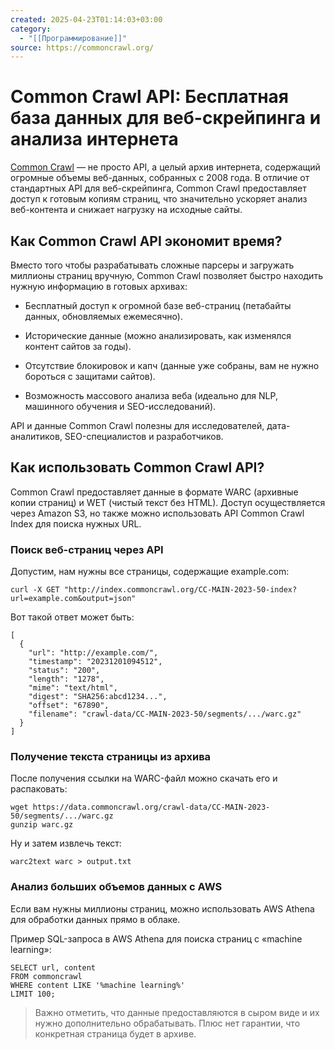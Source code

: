 ```yaml
---
created: 2025-04-23T01:14:03+03:00
category:
  - "[[Программирование]]"
source: https://commoncrawl.org/
---
```


# Common Crawl API: Бесплатная база данных для веб-скрейпинга и анализа интернета

[Common Crawl](https://commoncrawl.org/) — не просто API, а целый архив интернета, содержащий огромные объемы веб-данных, собранных с 2008 года. В отличие от стандартных API для веб-скрейпинга, Common Crawl предоставляет доступ к готовым копиям страниц, что значительно ускоряет анализ веб-контента и снижает нагрузку на исходные сайты.

## Как Common Crawl API экономит время?

Вместо того чтобы разрабатывать сложные парсеры и загружать миллионы страниц вручную, Common Crawl позволяет быстро находить нужную информацию в готовых архивах:

- Бесплатный доступ к огромной базе веб-страниц (петабайты данных, обновляемых ежемесячно).

- Исторические данные (можно анализировать, как изменялся контент сайтов за годы).

- Отсутствие блокировок и капч (данные уже собраны, вам не нужно бороться с защитами сайтов).

- Возможность массового анализа веба (идеально для NLP, машинного обучения и SEO-исследований).

API и данные Common Crawl полезны для исследователей, дата-аналитиков, SEO-специалистов и разработчиков.

## Как использовать Common Crawl API?

Common Crawl предоставляет данные в формате WARC (архивные копии страниц) и WET (чистый текст без HTML). Доступ осуществляется через Amazon S3, но также можно использовать API Common Crawl Index для поиска нужных URL.

### Поиск веб-страниц через API

Допустим, нам нужны все страницы, содержащие example.com:

```
curl -X GET "http://index.commoncrawl.org/CC-MAIN-2023-50-index?url=example.com&output=json"
```

Вот такой ответ может быть:

```
[
  {
    "url": "http://example.com/",
    "timestamp": "20231201094512",
    "status": "200",
    "length": "1278",
    "mime": "text/html",
    "digest": "SHA256:abcd1234...",
    "offset": "67890",
    "filename": "crawl-data/CC-MAIN-2023-50/segments/.../warc.gz"
  }
]
```

### Получение текста страницы из архива

После получения ссылки на WARC-файл можно скачать его и распаковать:

```
wget https://data.commoncrawl.org/crawl-data/CC-MAIN-2023-50/segments/.../warc.gz
gunzip warc.gz
```

Ну и затем извлечь текст:

```
warc2text warc > output.txt
```

### Анализ больших объемов данных с AWS

Если вам нужны миллионы страниц, можно использовать AWS Athena для обработки данных прямо в облаке.

Пример SQL-запроса в AWS Athena для поиска страниц с «machine learning»:

```
SELECT url, content 
FROM commoncrawl
WHERE content LIKE '%machine learning%'
LIMIT 100;
```

> Важно отметить, что данные предоставляются в сыром виде и их нужно дополнительно обрабатывать. Плюс нет гарантии, что конкретная страница будет в архиве.
